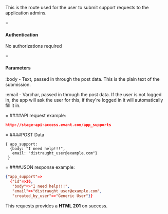 <!-- --- title: POST /app_supports-->

This is the route used for the user to submit support requests to the application admins. 

=
#### Authentication

No authorizations required

=
#### Parameters

:body - Text, passed in through the post data. This is the plain text of the submission.

:email - Varchar, passed in through the post data. If the user is not logged in, the app will ask the user for this, if they're logged in it will automatically fill it in.

=
####API request example:
```json
http://stage-api-access.evant.com/app_supports
```

=
####POST Data
```
{ app_support: 
  {body: "I need help!!!", 
   email: "distraught_user@example.com"} 
 }
```
=
####JSON response example:

```json
{"app_support"=>
  {"id"=>36,
   "body"=>"I need help!!!",
   "email"=>"distraught_user@example.com",
   "created_by_user"=>"Generic User"}}
```

This requests provides a <strong>HTML 201</strong> on success.